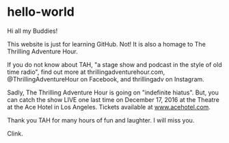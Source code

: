 # hello-world

Hi all my Buddies!

This website is just for learning GitHub. Not! It is also a homage to The Thrilling Adventure Hour.

If you do not know about TAH, "a stage show and podcast in the style of old time radio", find out more at thrillingadventurehour.com, @ThrillingAdventureHour on Facebook, and thrillingadv on Instagram. 

Sadly, The Thrilling Adventure Hour is going on "indefinite hiatus". But, you can catch the show LIVE one last time on December 17, 2016 at the Theatre at the Ace Hotel in Los Angeles.  Tickets available at www.acehotel.com.

Thank you TAH for many hours of fun and laughter. I will miss you. 

Clink.


